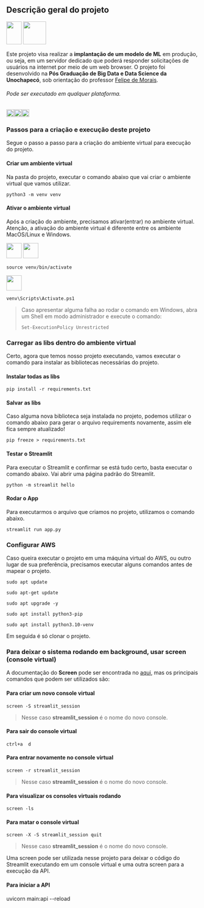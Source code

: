 ## Descrição geral do projeto

  <img src="https://cdn.jsdelivr.net/gh/devicons/devicon@latest/icons/python/python-original-wordmark.svg" width="40" height="60" />
  <img src="https://cdn.jsdelivr.net/gh/devicons/devicon@latest/icons/streamlit/streamlit-plain-wordmark.svg" width="60" height="60" />
               
Este projeto visa realizar a **implantação de um modelo de ML** em produção, ou seja, em um servidor dedicado que poderá responder solicitações de usuários na internet por meio de um web browser. O projeto foi desenvolvido na **Pós Graduação de Big Data e Data Science da Unochapecó**, sob orientação do professor [Felipe de Morais](https://github.com/felipmorais).

###### Pode ser executado em qualquer plataforma.
<img src="https://cdn.jsdelivr.net/gh/devicons/devicon@latest/icons/linux/linux-original.svg" width="20" height="20"/><img src="https://cdn.jsdelivr.net/gh/devicons/devicon@latest/icons/apple/apple-original.svg" width="20" height="20"/><img src="https://cdn.jsdelivr.net/gh/devicons/devicon@latest/icons/windows11/windows11-original.svg" width="20" height="20"/>

### Passos para a criação e execução deste projeto

Segue o passo a passo para a criação do ambiente virtual para execução do projeto.

#### Criar um ambiente virtual
Na pasta do projeto, executar o comando abaixo que vai criar o ambiente virtual que vamos utilizar.
          
```commandline
python3 -m venv venv
```

#### Ativar o ambiente virtual
Após a criação do ambiente, precisamos ativar(entrar) no ambiente virtual. Atenção, a ativação do ambiente virtual é diferente entre os ambiente MacOS/Linux e Windows.

<img src="https://cdn.jsdelivr.net/gh/devicons/devicon@latest/icons/linux/linux-original.svg" width="40" height="40"/>
<img src="https://cdn.jsdelivr.net/gh/devicons/devicon@latest/icons/apple/apple-original.svg" width="40" height="40"/>

```commandline
source venv/bin/activate
```

<img src="https://cdn.jsdelivr.net/gh/devicons/devicon@latest/icons/windows11/windows11-original.svg" width="40" height="40"/>

```commandline
venv\Scripts\Activate.ps1
```

> Caso apresentar alguma falha ao rodar o comando em Windows, abra um Shell em modo administrador e execute o comando:
> ```commandline
> Set-ExecutionPolicy Unrestricted
> ```


### Carregar as libs dentro do ambiente virtual
Certo, agora que temos nosso projeto executando, vamos executar o comando para instalar as bibliotecas necessárias do projeto.

#### Instalar todas as libs
```commandline
pip install -r requirements.txt
```

#### Salvar as libs
Caso alguma nova biblioteca seja instalada no projeto, podemos utilizar o comando abaixo para gerar o arquivo requirements novamente, assim ele fica sempre atualizado!
```commandline
pip freeze > requirements.txt
```

#### Testar o Streamlit
Para executar o Streamlit e confirmar se está tudo certo, basta executar o comando abaixo. Vai abrir uma página padrão do Streamlit.
```commandline
python -m streamlit hello
```

#### Rodar o App
Para executarmos o arquivo que criamos no projeto, utilizamos o comando abaixo.
```commandline
streamlit run app.py
```

### Configurar AWS
Caso queira executar o projeto em uma máquina virtual do AWS, ou outro lugar de sua preferência, precisamos executar alguns comandos antes de mapear o projeto.

```commandline
sudo apt update
```

```commandline
sudo apt-get update
```

```commandline
sudo apt upgrade -y
```

```commandline
sudo apt install python3-pip
```

```commandline
sudo apt install python3.10-venv
```

Em seguida é só clonar o projeto.

### Para deixar o sistema rodando em background, usar screen (console virtual)

A documentação do **Screen** pode ser encontrada no [aqui](https://www.gnu.org/software/screen/manual/screen.html), mas os principais comandos que podem ser utilizados são:

#### Para criar um novo console virtual
```commandline
screen -S streamlit_session
```
> Nesse caso **streamlit_session** é o nome do novo console.

#### Para sair do console virtual
```commandline
ctrl+a  d
```

#### Para entrar novamente no console virtual
```commandline
screen -r streamlit_session
```
> Nesse caso **streamlit_session** é o nome do novo console.

#### Para visualizar os consoles virtuais rodando
```commandline
screen -ls
```

#### Para matar o console virtual
```commandline
screen -X -S streamlit_session quit
```
> Nesse caso **streamlit_session** é o nome do novo console.

Uma screen pode ser utilizada nesse projeto para deixar o código do Streamlit executando em um console virtual e uma outra screen para a execução da API.

#### Para iniciar a API
uvicorn main:api --reload
